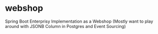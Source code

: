 # webshop

Spring Boot Enterprisy Implementation as a Webshop
(Mostly want to play around with JSONB Column in Postgres and Event Sourcing)